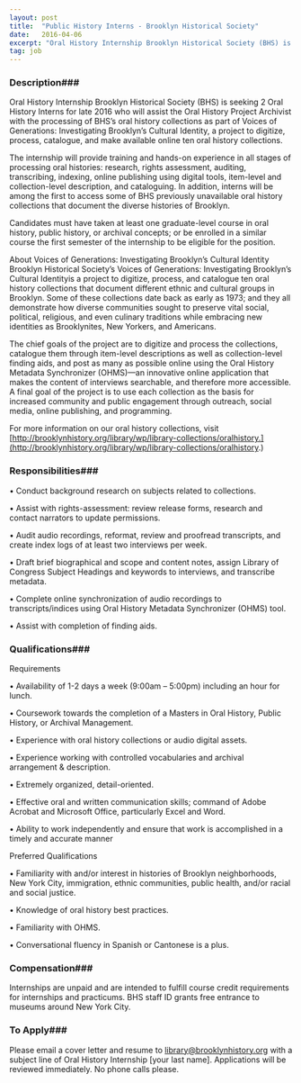 ```yaml
---
layout: post
title:  "Public History Interns - Brooklyn Historical Society"
date:   2016-04-06
excerpt: "Oral History Internship Brooklyn Historical Society (BHS) is seeking 2 Oral History Interns for late 2016 who will assist the Oral History Project Archivist with the processing of BHS’s oral history collections as part of Voices of Generations: Investigating Brooklyn’s Cultural Identity, a project to digitize, process, catalogue, and make..."
tag: job
---
```


### Description###

Oral History Internship
Brooklyn Historical Society (BHS) is seeking 2 Oral History Interns for late 2016 who will assist the Oral History Project Archivist with the processing of BHS’s oral history collections as part of Voices of Generations: Investigating Brooklyn’s Cultural Identity, a project to digitize, process, catalogue, and make available online ten oral history collections. 

The internship will provide training and hands-on experience in all stages of processing oral histories: research, rights assessment, auditing, transcribing, indexing, online publishing using digital tools, item-level and collection-level description, and cataloguing. In addition, interns will be among the first to access some of BHS previously unavailable oral history collections that document the diverse histories of Brooklyn. 

Candidates must have taken at least one graduate-level course in oral history, public history, or archival concepts; or be enrolled in a similar course the first semester of the internship to be eligible for the position.

About Voices of Generations: Investigating Brooklyn’s Cultural Identity
Brooklyn Historical Society’s Voices of Generations: Investigating Brooklyn’s Cultural Identityis a project to digitize, process, and catalogue ten oral history collections that document different ethnic and cultural groups in Brooklyn. Some of these collections date back as early as 1973; and they all demonstrate how diverse communities sought to preserve vital social, political, religious, and even culinary traditions while embracing new identities as Brooklynites, New Yorkers, and Americans.

The chief goals of the project are to digitize and process the collections, catalogue them through item-level descriptions as well as collection-level finding aids, and post as many as possible online using the Oral History Metadata Synchronizer (OHMS)—an innovative online application that makes the content of interviews searchable, and therefore more accessible. A final goal of the project is to use each collection as the basis for increased community and public engagement through outreach, social media, online publishing, and programming.

For more information on our oral history collections, visit [http://brooklynhistory.org/library/wp/library-collections/oralhistory.](http://brooklynhistory.org/library/wp/library-collections/oralhistory.)


### Responsibilities###


•  Conduct background research on subjects related to collections.

•  Assist with rights-assessment: review release forms, research and contact narrators to update permissions.

•  Audit audio recordings, reformat, review and proofread transcripts, and create index logs of at least two interviews per week.

•  Draft brief biographical and scope and content notes, assign Library of Congress Subject Headings and keywords to interviews, and transcribe metadata.

•  Complete online synchronization of audio recordings to transcripts/indices using Oral History Metadata Synchronizer (OHMS) tool.

•  Assist with completion of finding aids.


### Qualifications###

Requirements

•  Availability of 1-2 days a week (9:00am – 5:00pm) including an hour for lunch.

•  Coursework towards the completion of a Masters in Oral History, Public History, or Archival Management.

•  Experience with oral history collections or audio digital assets.

•  Experience working with controlled vocabularies and archival arrangement & description.

•  Extremely organized, detail-oriented.

•  Effective oral and written communication skills; command of Adobe Acrobat and Microsoft Office, particularly Excel and Word.

•  Ability to work independently and ensure that work is accomplished in a timely and accurate manner

Preferred Qualifications

•  Familiarity with and/or interest in histories of Brooklyn neighborhoods, New York City, immigration, ethnic communities, public health, and/or racial and social justice.

•  Knowledge of oral history best practices.

•  Familiarity with OHMS.

•  Conversational fluency in Spanish or Cantonese is a plus.


### Compensation###

Internships are unpaid and are intended to fulfill course credit requirements for internships and practicums. BHS staff ID grants free entrance to museums around New York City.






### To Apply###

Please email a cover letter and resume to library@brooklynhistory.org with a subject line of Oral History Internship [your last name]. Applications will be reviewed immediately. No phone calls please.





